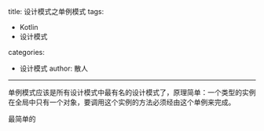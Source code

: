 title: 设计模式之单例模式
tags:
  - Kotlin
  - 设计模式

categories:
  - 设计模式
 author: 散人
---

单例模式应该是所有设计模式中最有名的设计模式了，原理简单：一个类型的实例在全局中只有一个对象，要调用这个实例的方法必须经由这个单例来完成。

最简单的
<!--stackedit_data:
eyJoaXN0b3J5IjpbLTEyNTI3MzIxMjgsNzIxMzczMzI3LC0yND
UzNzg3NjUsMTU1MTU5MDc2MCwxODg4ODk1NjI4XX0=
-->